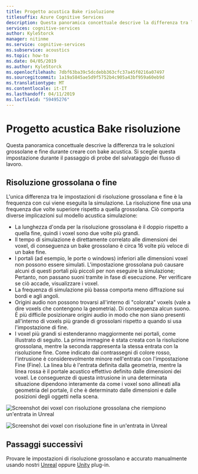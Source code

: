 ```yaml
---
title: Progetto acustica Bake risoluzione
titlesuffix: Azure Cognitive Services
description: Questa panoramica concettuale descrive la differenza tra le soluzioni grossolane e fine durante creare con bake acustica.
services: cognitive-services
author: KyleStorck
manager: nitinme
ms.service: cognitive-services
ms.subservice: acoustics
ms.topic: how-to
ms.date: 04/05/2019
ms.author: KyleStorck
ms.openlocfilehash: 7dbf63ba39c5dcdebb363cfc37a45f0216a07497
ms.sourcegitcommit: 1a19a5845ae5d9f5752b4c905a43bf959a60eb9d
ms.translationtype: MT
ms.contentlocale: it-IT
ms.lasthandoff: 04/11/2019
ms.locfileid: "59495276"
---
```

# <a name="project-acoustics-bake-resolution"></a>Progetto acustica Bake risoluzione
Questa panoramica concettuale descrive la differenza tra le soluzioni grossolane e fine durante creare con bake acustica. Si sceglie questa impostazione durante il passaggio di probe del salvataggio dei flusso di lavoro.

## <a name="Coarse-vs-Fine-Resolution"></a>Risoluzione grossolana o fine

L'unica differenza tra le impostazioni di risoluzione grossolana e fine è la frequenza con cui viene eseguita la simulazione. La risoluzione fine usa una frequenza due volte superiore rispetto a quella grossolana. Ciò comporta diverse implicazioni sul modello acustica simulazione:

* La lunghezza d'onda per la risoluzione grossolana è il doppio rispetto a quella fine, quindi i voxel sono due volte più grandi.
* Il tempo di simulazione è direttamente correlato alle dimensioni dei voxel, di conseguenza un bake grossolano è circa 16 volte più veloce di un bake fine.
* I portali (ad esempio, le porte o windows) inferiori alle dimensioni voxel non possono essere simulati. L'impostazione grossolana può causare alcuni di questi portali più piccoli per non eseguire la simulazione; Pertanto, non passano suoni tramite in fase di esecuzione. Per verificare se ciò accade, visualizzare i voxel.
* La frequenza di simulazione più bassa comporta meno diffrazione sui bordi e agli angoli.
* Origini audio non possono trovarsi all'interno di "colorata" voxels (vale a dire voxels che contengono la geometria). Di conseguenza alcun suono. È più difficile posizionare origini audio in modo che non siano presenti all'interno di voxels più grande di grossolani rispetto a quando si usa l'impostazione di fine.
* I voxel più grandi si estenderanno maggiormente nei portali, come illustrato di seguito. La prima immagine è stata creata con la risoluzione grossolana, mentre la seconda rappresenta la stessa entrata con la risoluzione fine. Come indicato dai contrassegni di colore rosso, l'intrusione è considerevolmente minore nell'entrata con l'impostazione Fine (Fine). La linea blu è l'entrata definita dalla geometria, mentre la linea rossa è il portale acustico effettivo definito dalle dimensioni dei voxel. Le conseguenze di questa intrusione in una determinata situazione dipendono interamente da come i voxel sono allineati alla geometria del portale, il che è determinato dalle dimensioni e dalle posizioni degli oggetti nella scena.

![Screenshot dei voxel con risoluzione grossolana che riempiono un'entrata in Unreal](media/unreal-coarse-bake.png)

![Screenshot dei voxel con risoluzione fine in un'entrata in Unreal](media/unreal-fine-bake.png)

## <a name="next-steps"></a>Passaggi successivi

Provare le impostazioni di risoluzione grossolano e accurato manualmente usando nostri [Unreal](unreal-baking.md) oppure [Unity](unity-baking.md) plug-in.
